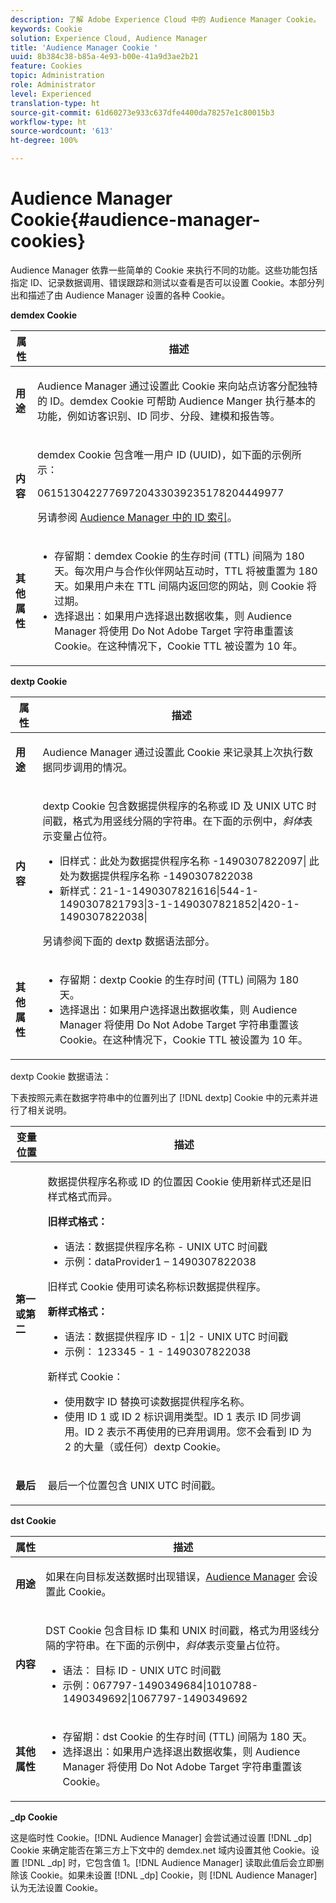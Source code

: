 ```yaml
---
description: 了解 Adobe Experience Cloud 中的 Audience Manager Cookie。
keywords: Cookie
solution: Experience Cloud, Audience Manager
title: 'Audience Manager Cookie '
uuid: 8b384c38-b85a-4e93-b00e-41a9d3ae2b21
feature: Cookies
topic: Administration
role: Administrator
level: Experienced
translation-type: ht
source-git-commit: 61d60273e933c637dfe4400da78257e1c80015b3
workflow-type: ht
source-wordcount: '613'
ht-degree: 100%

---
```



# Audience Manager Cookie{#audience-manager-cookies}

Audience Manager 依靠一些简单的 Cookie 来执行不同的功能。这些功能包括指定 ID、记录数据调用、错误跟踪和测试以查看是否可以设置 Cookie。本部分列出和描述了由 Audience Manager 设置的各种 Cookie。

**demdex Cookie**

<table id="table_1CCF7EA2BC9E421F8DEECA5F611E33F6"> 
 <thead> 
  <tr> 
   <th colname="col1" class="entry"> 属性 </th> 
   <th colname="col2" class="entry"> 描述 </th> 
  </tr> 
 </thead>
 <tbody> 
  <tr> 
   <td colname="col1"> <p> <b>用途</b> </p> </td> 
   <td colname="col2"> <p> <span class="keyword">Audience Manager</span> 通过设置此 Cookie 来向站点访客分配独特的 ID。<span class="wintitle">demdex</span> Cookie 可帮助 <span class="keyword">Audience Manger</span> 执行基本的功能，例如访客识别、ID 同步、分段、建模和报告等。 </p> </td> 
  </tr> 
  <tr> 
   <td colname="col1"> <p> <b>内容</b> </p> </td> 
   <td colname="col2"> <p><span class="wintitle">demdex</span> Cookie 包含唯一用户 ID (UUID)，如下面的示例所示： </p> <p> <span class="codeph"> 06151304227769720433039235178204449977 </span> </p> <p>另请参阅 <a href="https://docs.adobe.com/content/help/zh-Hans/audience-manager/user-guide/reference/ids-in-aam.html" format="https" scope="external">Audience Manager 中的 ID 索引</a>。 </p> </td> 
  </tr> 
  <tr> 
   <td colname="col1"> <p> <b>其他属性</b> </p> </td> 
   <td colname="col2"> <p> 
     <ul id="ul_11291DA87C5045E880034E06C863BCDA"> 
      <li id="li_40C30A06A12449A4A8748621223CA71B">存留期：<span class="wintitle">demdex</span> Cookie 的生存时间 (TTL) 间隔为 180 天。每次用户与合作伙伴网站互动时，TTL 将被重置为 180 天。如果用户未在 TTL 间隔内返回您的网站，则 Cookie 将过期。 </li> 
      <li id="li_A589EDA2198249829207A183872EF1FF">选择退出：如果用户选择退出数据收集，则 <span class="keyword">Audience Manager</span> 将使用 <span class="codeph">Do Not Adobe Target</span> 字符串重置该 Cookie。在这种情况下，Cookie TTL 被设置为 10 年。 </li> 
     </ul> </p> </td> 
  </tr> 
 </tbody> 
</table>

**dextp Cookie**

<table id="table_7343C9C9ADD24D3FA693ECC76E4A4045"> 
 <thead> 
  <tr> 
   <th colname="col1" class="entry"> 属性 </th> 
   <th colname="col2" class="entry"> 描述 </th> 
  </tr> 
 </thead>
 <tbody> 
  <tr> 
   <td colname="col1"> <p> <b>用途</b> </p> </td> 
   <td colname="col2"> <p> <span class="keyword">Audience Manager</span> 通过设置此 Cookie 来记录其上次执行数据同步调用的情况。 </p> </td> 
  </tr> 
  <tr> 
   <td colname="col1"> <p> <b>内容</b> </p> </td> 
   <td colname="col2"> <p><span class="wintitle">dextp</span> Cookie 包含数据提供程序的名称或 ID 及 UNIX UTC 时间戳，格式为用竖线分隔的字符串。在下面的示例中，<i>斜体</i>表示变量占位符。 </p> <p> 
     <ul id="ul_80D0BC3FCF06470991E12712401D784A"> 
      <li id="li_03747A433CEB4756A26CD866E716B89D">旧样式：<span class="codeph"><span class="varname">此处为数据提供程序名称 </span>-1490307822097|<span class="varname"> 此处为数据提供程序名称 </span>-1490307822038</span> </li> 
      <li id="li_79E7000E82DB4ADA9E9887B017343B2D">新样式：<span class="codeph">21-1-1490307821616|544-1-1490307821793|3-1-1490307821852|420-1-1490307822038| </span> </li> 
     </ul> </p> <p>另请参阅下面的 dextp 数据语法部分。 </p> </td> 
  </tr> 
  <tr> 
   <td colname="col1"> <p> <b>其他属性</b> </p> </td> 
   <td colname="col2"> <p> 
     <ul id="ul_4922AC2CD55D4C888A6FBEB22F8B889B"> 
      <li id="li_91A68C44E53840379C2ACDED25468735">存留期：<span class="wintitle">dextp</span> Cookie 的生存时间 (TTL) 间隔为 180 天。 </li> 
      <li id="li_6B8C674EFAAC4DABA0A640CF29247F99">选择退出：如果用户选择退出数据收集，则 <span class="keyword">Audience Manager</span> 将使用 <span class="codeph">Do Not Adobe Target</span> 字符串重置该 Cookie。在这种情况下，Cookie TTL 被设置为 10 年。 </li> 
     </ul> </p> </td> 
  </tr> 
 </tbody> 
</table>

dextp Cookie 数据语法：

下表按照元素在数据字符串中的位置列出了 [!DNL dextp] Cookie 中的元素并进行了相关说明。

<table id="table_BE00604B97F24F5A94AA4F566063D785"> 
 <thead> 
  <tr> 
   <th colname="col1" class="entry"> 变量位置 </th> 
   <th colname="col2" class="entry"> 描述 </th> 
  </tr> 
 </thead>
 <tbody> 
  <tr> 
   <td colname="col1"> <p> <b>第一或第二</b> </p> </td> 
   <td colname="col2"> <p>数据提供程序名称或 ID 的位置因 Cookie 使用新样式还是旧样式格式而异。 </p> <p> <b>旧样式格式：</b> </p> <p> 
     <ul id="ul_5BFBF40E3FE849CA859030F2D070FDF6"> 
      <li id="li_E8F4DC0CB15B472ABE9892B3A61D7F77">语法：<span class="codeph"><span class="varname">数据提供程序名称 </span> - <span class="varname"> UNIX UTC 时间戳 </span> </span> </li> 
      <li id="li_7CD8B101156140F49EA97B18E9591402">示例：<span class="codeph">dataProvider1 – 1490307822038 </span> </li> 
     </ul> </p> <p>旧样式 Cookie 使用可读名称标识数据提供程序。 </p> <p> <b>新样式格式：</b> </p> <p> 
     <ul id="ul_AC6225CA781746148C125F21DFED1ED9"> 
      <li id="li_29C4B52E398B4EA28944980A15B05A57">语法：<span class="codeph"><span class="varname">数据提供程序 ID </span> - 1|2 - <span class="varname"> UNIX UTC 时间戳 </span> </span> </li> 
      <li id="li_3BF30CA5FED242DF96E0B54AFC64B06F">示例：<span class="codeph"> 123345 - 1 - 1490307822038 </span> </li> 
     </ul> </p> <p>新样式 Cookie： </p> <p> 
     <ul id="ul_F05A91A455FA44C7A71186C0C9E31630"> 
      <li id="li_A8C9638173684359BABC4207845A4F48">使用数字 ID 替换可读数据提供程序名称。 </li> 
      <li id="li_28F1E2DB24904E53BE9718AD788CE61E">使用 ID 1 或 ID 2 标识调用类型。ID 1 表示 ID 同步调用。ID 2 表示不再使用的已弃用调用。您不会看到 ID 为 2 的大量（或任何）dextp Cookie。 </li> 
     </ul> </p> </td> 
  </tr> 
  <tr> 
   <td colname="col1"> <p> <b>最后</b> </p> </td> 
   <td colname="col2"> <p>最后一个位置包含 UNIX UTC 时间戳。 </p> </td> 
  </tr> 
 </tbody> 
</table>

**dst Cookie**

<table id="table_83AE9B6350C6408BAECD9FCF33022B98"> 
 <thead> 
  <tr> 
   <th colname="col1" class="entry"> 属性 </th> 
   <th colname="col2" class="entry"> 描述 </th> 
  </tr> 
 </thead>
 <tbody> 
  <tr> 
   <td colname="col1"> <p> <b>用途</b> </p> </td> 
   <td colname="col2"> <p> 如果在向<span class="keyword">目标</span>发送数据时出现错误，<a href="https://docs.adobe.com/content/help/zh-Hans/audience-manager/user-guide/features/destinations/destinations.html#purposes" format="https" scope="external">Audience Manager</a> 会设置此 Cookie。 </p> </td> 
  </tr> 
  <tr> 
   <td colname="col1"> <p> <b>内容</b> </p> </td> 
   <td colname="col2"> <p> <span class="wintitle">DST</span> Cookie 包含目标 ID 集和 UNIX 时间戳，格式为用竖线分隔的字符串。在下面的示例中，<i>斜体</i>表示变量占位符。 </p> <p> 
     <ul id="ul_CE98076A02DA413486C1D341E9806889"> 
      <li id="li_850209D956644749B98C7A208C825C15">语法：<span class="codeph"> <span class="varname"> 目标 ID </span> - <span class="varname"> UNIX UTC 时间戳 </span> </span> </li> 
      <li id="li_4A22152C70844733982230EBF7B9EB78">示例：<span class="codeph">067797-1490349684|1010788-1490349692|1067797-1490349692 </span> </li> 
     </ul> </p> </td> 
  </tr> 
  <tr> 
   <td colname="col1"> <p> <b>其他属性</b> </p> </td> 
   <td colname="col2"> <p> 
     <ul id="ul_5D13DD701B484B51BF2808A69A919106"> 
      <li id="li_4E665114C63246FBA32A4E19984D2693">存留期：<span class="wintitle">dst</span> Cookie 的生存时间 (TTL) 间隔为 180 天。 </li> 
      <li id="li_A682B566704F43D2AB72487EFF212474">选择退出：如果用户选择退出数据收集，则 <span class="keyword">Audience Manager</span> 将使用 <span class="codeph">Do Not Adobe Target</span> 字符串重置该 Cookie。 </li> 
     </ul> </p> </td> 
  </tr> 
 </tbody> 
</table>

**_dp Cookie**

这是临时性 Cookie。[!DNL Audience Manager] 会尝试通过设置 [!DNL _dp] Cookie 来确定能否在第三方上下文中的 demdex.net 域内设置其他 Cookie。设置 [!DNL _dp] 时，它包含值 1。[!DNL Audience Manager] 读取此值后会立即删除该 Cookie。如果未设置 [!DNL _dp] Cookie，则 [!DNL Audience Manager] 认为无法设置 Cookie。